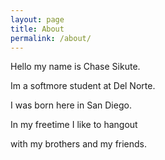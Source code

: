 ```yaml
---
layout: page
title: About
permalink: /about/
---
```


Hello my name is Chase Sikute.

Im a softmore student at Del Norte. 

I was born here in San Diego. 

In my freetime I like to hangout

 with my brothers and my friends.
